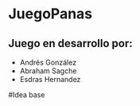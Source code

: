 # JuegoPanas
## Juego en desarrollo por:
- Andrés González
- Abraham Sagche
- Esdras Hernandez

#Idea base
